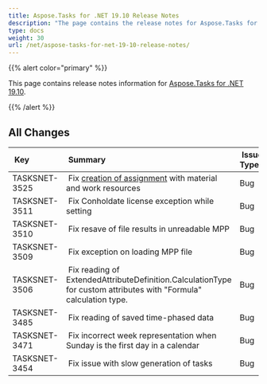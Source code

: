 ```yaml
---
title: Aspose.Tasks for .NET 19.10 Release Notes
description: "The page contains the release notes for Aspose.Tasks for .NET 19.10."
type: docs
weight: 30
url: /net/aspose-tasks-for-net-19-10-release-notes/
---
```


{{% alert color="primary" %}} 

This page contains release notes information for [Aspose.Tasks for .NET 19.10](https://downloads.aspose.com/tasks/net/new-releases/aspose.tasks-for-.net-19.10/).

{{% /alert %}}

## **All Changes**

| **Key** | **Summary** | **Issue Type**|
| :- | :- | :- |
|TASKSNET-3525 | Fix [creation of assignment](/tasks/net/creating-resource-assignments/#creatingresourceassignments-creatingmultipleresourceassignments) with material and work resources |Bug|
|TASKSNET-3511 | Fix Conholdate license exception while setting |Bug|
|TASKSNET-3510 | Fix resave of file results in unreadable MPP |Bug|
|TASKSNET-3509 | Fix exception on loading MPP file |Bug|
|TASKSNET-3506 | Fix reading of ExtendedAttributeDefinition.CalculationType for custom attributes with "Formula" calculation type. |Bug|
|TASKSNET-3485 | Fix reading of saved time-phased data |Bug|
|TASKSNET-3471 | Fix incorrect week representation when Sunday is the first day in a calendar |Bug|
|TASKSNET-3454 | Fix issue with slow generation of tasks |Bug|

